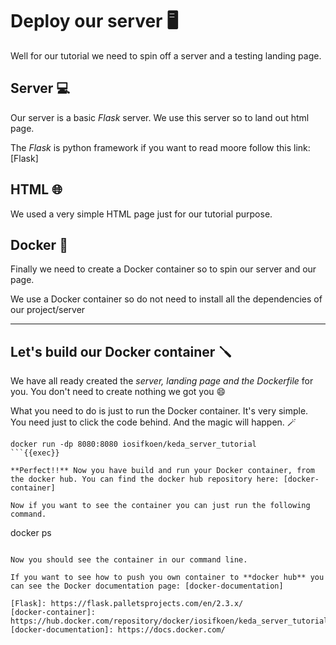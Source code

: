 # Deploy our server 🖥️

Well for our tutorial we need to spin off a server and a testing landing page.

## Server 💻

Our server is a basic _Flask_ server. We use this server so to land out html page.

The _Flask_ is python framework if you want to read moore follow this link: [Flask]

## HTML 🌐

We used a very simple HTML page just for our tutorial purpose.

## Docker 🐳

Finally we need to create a Docker container so to spin our server and our page.

We use a Docker container so do not need to install all the dependencies of our project/server

---

## Let's build our Docker container 🪛

We have all ready created the _server, landing page and the Dockerfile_ for you. You don't need to create nothing we got you 😄

What you need to do is just to run the Docker container. It's very simple. You need just to click the code behind. And the magic will happen. 🪄

```
docker run -dp 8080:8080 iosifkoen/keda_server_tutorial
```{{exec}}

**Perfect!!** Now you have build and run your Docker container, from the docker hub. You can find the docker hub repository here: [docker-container]

Now if you want to see the container you can just run the following command.

```
docker ps
```{{exec}}

Now you should see the container in our command line.

If you want to see how to push you own container to **docker hub** you can see the Docker documentation page: [docker-documentation]

[Flask]: https://flask.palletsprojects.com/en/2.3.x/
[docker-container]: https://hub.docker.com/repository/docker/iosifkoen/keda_server_tutorial/general
[docker-documentation]: https://docs.docker.com/

